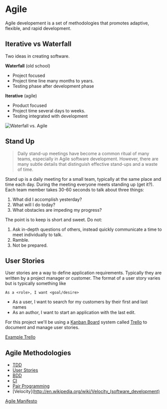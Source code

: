# Agile
Agile developement is a set of methodologies that promotes adaptive, flexible,
and rapid development.

Iterative vs Waterfall
-------------
Two ideas in creating software.

**Waterfall** (old school)

- Project focused
- Project time line many months to years.
- Testing phase after development phase

**Iterative** (agile)

- Product focused
- Project time several days to weeks.
- Testing integrated with development

![Waterfall vs. Agile](http://www.business-software.com/wp-content/uploads/2013/11/dev-methods.gif)

Stand Up
--------

> Daily stand-up meetings have become a common ritual of many teams, especially in Agile software development. However, there are many subtle details that distinguish effective stand-ups and a waste of time.

Stand up is a daily meeting for a small team, typically at the same place and time each day.
During the meeting everyone meets standing up (get it?). Each team member takes 30-60 seconds to talk about three things:

1. What did I accomplish yesterday?
2. What will I do today?
3. What obstacles are impeding my progress?

The point is to keep is short and sweet. Do not:

1. Ask in-depth questions of others, instead quickly communicate a time to meet individually to talk.
1. Ramble.
1. Not be prepared.

User Stories
----------

User stories are a way to define application requirements. Typically they are
written by a project manager or customer. The format of a user story varies
but is typically something like

```
As a <role>, I want <goal/desire>
```

- As a user, I want to search for my customers by their first and last names
- As an author, I want to start an application with the last edit.

For this project we'll be using a [Kanban Board](http://en.wikipedia.org/wiki/Kanban_board)
system called [Trello](trello.com) to document and manage user stories.

[Example Trello](https://trello.com/b/FhN9zxnm/far-mar-rails)

Agile Methodologies
------------------
- [TDD](http://en.wikipedia.org/wiki/Test-driven_development)
- [User Stories](http://en.wikipedia.org/wiki/User_story)
- [BDD](http://en.wikipedia.org/wiki/Behavior-driven_development)
- [CI](http://en.wikipedia.org/wiki/Continuous_integration)
- [Pair Programming](http://en.wikipedia.org/wiki/Pair_programming)
- [Velocity](http://en.wikipedia.org/wiki/Velocity_(software_development)

[Agile Manifesto](http://agilemanifesto.org/)
